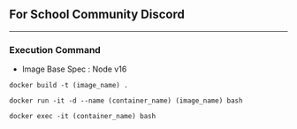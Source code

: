 ## For School Community Discord
***
### Execution Command

- Image Base Spec : Node v16

```
docker build -t (image_name) .

docker run -it -d --name (container_name) (image_name) bash 

docker exec -it (container_name) bash
```